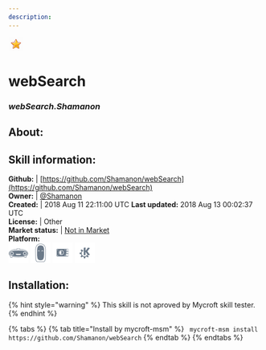 ```yaml
---
description: 
---
```


![](../.gitbook/assets/star.png)  
# webSearch  
### _webSearch.Shamanon_  
## About:  


## Skill information:  
**Github:** | [https://github.com/Shamanon/webSearch](https://github.com/Shamanon/webSearch)  
**Owner:** | [@Shamanon](https://github.com/Shamanon)  
**Created:** | 2018 Aug 11 22:11:00 UTC  **Last updated:** 2018 Aug 13 00:02:37 UTC  
**License:** | Other  
**Market status:** | [Not in Market](https://market.mycroft.ai/skill/)  
**Platform:**  
 ![Mark I](../.gitbook/assets/mark-1-icon.png)  ![Mark II](../.gitbook/assets/mark-2-icon.png)  ![Picroft](../.gitbook/assets/picroft-icon.png)  ![plasmoid](../.gitbook/assets/kde.png)   
## Installation:  
{% hint style="warning" %}
This skill is not aproved by Mycroft skill tester.
{% endhint %}
    
{% tabs %}
{% tab title="Install by mycroft-msm" %}
``` mycroft-msm install https://github.com/Shamanon/webSearch```
{% endtab %}
  {% endtabs %}
  